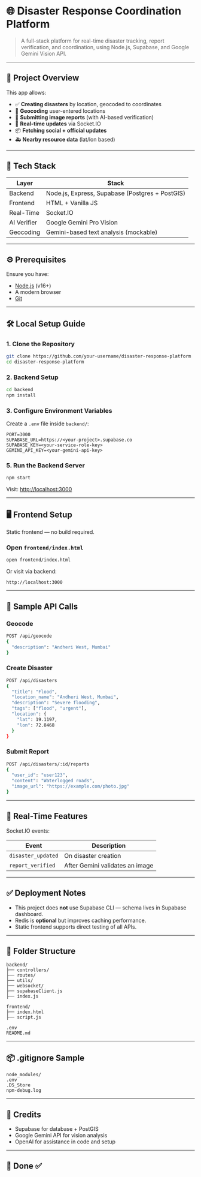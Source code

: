 # 🌐 Disaster Response Coordination Platform

> A full-stack platform for real-time disaster tracking, report verification, and coordination, using Node.js, Supabase, and Google Gemini Vision API.

---

## 🧩 Project Overview

This app allows:

* ✅ **Creating disasters** by location, geocoded to coordinates
* 📍 **Geocoding** user-entered locations
* 📝 **Submitting image reports** (with AI-based verification)
* 📡 **Real-time updates** via Socket.IO
* 📦 **Fetching social + official updates**
* 🚑 **Nearby resource data** (lat/lon based)

---

## 🧰 Tech Stack

| Layer       | Stack                                           |
| ----------- | ----------------------------------------------- |
| Backend     | Node.js, Express, Supabase (Postgres + PostGIS) |
| Frontend    | HTML + Vanilla JS                               |
| Real-Time   | Socket.IO                                       |
| AI Verifier | Google Gemini Pro Vision                        |
| Geocoding   | Gemini-based text analysis (mockable)           |

---

## ⚙️ Prerequisites

Ensure you have:

* [Node.js](https://nodejs.org/) (v16+)
* A modern browser
* [Git](https://git-scm.com/)

---

## 🛠️ Local Setup Guide

### 1. Clone the Repository

```bash
git clone https://github.com/your-username/disaster-response-platform
cd disaster-response-platform
```

### 2. Backend Setup

```bash
cd backend
npm install
```

### 3. Configure Environment Variables

Create a `.env` file inside `backend/`:

```env
PORT=3000
SUPABASE_URL=https://<your-project>.supabase.co
SUPABASE_KEY=<your-service-role-key>
GEMINI_API_KEY=<your-gemini-api-key>

```


### 5. Run the Backend Server

```bash
npm start
```

Visit: [http://localhost:3000](http://localhost:3000)

---

## 🖥️ Frontend Setup

Static frontend — no build required.

### Open `frontend/index.html`

```bash
open frontend/index.html
```

Or visit via backend:

```url
http://localhost:3000
```

---

## 🧪 Sample API Calls

### Geocode

```bash
POST /api/geocode
{
  "description": "Andheri West, Mumbai"
}
```

### Create Disaster

```bash
POST /api/disasters
{
  "title": "Flood",
  "location_name": "Andheri West, Mumbai",
  "description": "Severe flooding",
  "tags": ["flood", "urgent"],
  "location": {
    "lat": 19.1197,
    "lon": 72.8468
  }
}
```

### Submit Report

```bash
POST /api/disasters/:id/reports
{
  "user_id": "user123",
  "content": "Waterlogged roads",
  "image_url": "https://example.com/photo.jpg"
}
```

---

## 📡 Real-Time Features

Socket.IO events:

| Event              | Description                     |
| ------------------ | ------------------------------- |
| `disaster_updated` | On disaster creation            |
| `report_verified`  | After Gemini validates an image |

---

## ✅ Deployment Notes

* This project does **not** use Supabase CLI — schema lives in Supabase dashboard.
* Redis is **optional** but improves caching performance.
* Static frontend supports direct testing of all APIs.

---

## 📁 Folder Structure

```
backend/
├── controllers/
├── routes/
├── utils/
├── websocket/
├── supabaseClient.js
├── index.js

frontend/
├── index.html
├── script.js

.env
README.md
```

---

## 📦 .gitignore Sample

```gitignore
node_modules/
.env
.DS_Store
npm-debug.log
```

---

## 🧠 Credits

* Supabase for database + PostGIS
* Google Gemini API for vision analysis
* OpenAI for assistance in code and setup

---

## 🚀 Done ✅

